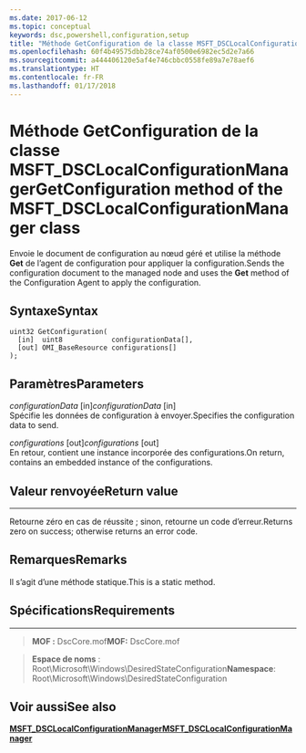 ```yaml
---
ms.date: 2017-06-12
ms.topic: conceptual
keywords: dsc,powershell,configuration,setup
title: "Méthode GetConfiguration de la classe MSFT_DSCLocalConfigurationManager"
ms.openlocfilehash: 60f4b49575dbb28ce74af0500e6982ec5d2e7a66
ms.sourcegitcommit: a444406120e5af4e746cbbc0558fe89a7e78aef6
ms.translationtype: HT
ms.contentlocale: fr-FR
ms.lasthandoff: 01/17/2018
---
```

# <a name="getconfiguration-method-of-the-msftdsclocalconfigurationmanager-class"></a><span data-ttu-id="b2766-103">Méthode GetConfiguration de la classe MSFT_DSCLocalConfigurationManager</span><span class="sxs-lookup"><span data-stu-id="b2766-103">GetConfiguration method of the MSFT_DSCLocalConfigurationManager class</span></span>

<span data-ttu-id="b2766-104">Envoie le document de configuration au nœud géré et utilise la méthode **Get** de l’agent de configuration pour appliquer la configuration.</span><span class="sxs-lookup"><span data-stu-id="b2766-104">Sends the configuration document to the managed node and uses the **Get** method of the Configuration Agent to apply the configuration.</span></span>

<a name="syntax"></a><span data-ttu-id="b2766-105">Syntaxe</span><span class="sxs-lookup"><span data-stu-id="b2766-105">Syntax</span></span>
------

```mof
uint32 GetConfiguration(
  [in]  uint8            configurationData[],
  [out] OMI_BaseResource configurations[]
);
```

<a name="parameters"></a><span data-ttu-id="b2766-106">Paramètres</span><span class="sxs-lookup"><span data-stu-id="b2766-106">Parameters</span></span>
----------

<span data-ttu-id="b2766-107">*configurationData* \[in\]</span><span class="sxs-lookup"><span data-stu-id="b2766-107">*configurationData* \[in\]</span></span>  
<span data-ttu-id="b2766-108">Spécifie les données de configuration à envoyer.</span><span class="sxs-lookup"><span data-stu-id="b2766-108">Specifies the configuration data to send.</span></span>

<span data-ttu-id="b2766-109">*configurations* \[out\]</span><span class="sxs-lookup"><span data-stu-id="b2766-109">*configurations* \[out\]</span></span>  
<span data-ttu-id="b2766-110">En retour, contient une instance incorporée des configurations.</span><span class="sxs-lookup"><span data-stu-id="b2766-110">On return, contains an embedded instance of the configurations.</span></span>

## <a name="return-value"></a><span data-ttu-id="b2766-111">Valeur renvoyée</span><span class="sxs-lookup"><span data-stu-id="b2766-111">Return value</span></span>
------------

<span data-ttu-id="b2766-112">Retourne zéro en cas de réussite ; sinon, retourne un code d’erreur.</span><span class="sxs-lookup"><span data-stu-id="b2766-112">Returns zero on success; otherwise returns an error code.</span></span>

## <a name="remarks"></a><span data-ttu-id="b2766-113">Remarques</span><span class="sxs-lookup"><span data-stu-id="b2766-113">Remarks</span></span>

<span data-ttu-id="b2766-114">Il s’agit d’une méthode statique.</span><span class="sxs-lookup"><span data-stu-id="b2766-114">This is a static method.</span></span>

## <a name="requirements"></a><span data-ttu-id="b2766-115">Spécifications</span><span class="sxs-lookup"><span data-stu-id="b2766-115">Requirements</span></span>
------------
><span data-ttu-id="b2766-116">**MOF :** DscCore.mof</span><span class="sxs-lookup"><span data-stu-id="b2766-116">**MOF:** DscCore.mof</span></span>

><span data-ttu-id="b2766-117">**Espace de noms** : Root\Microsoft\Windows\DesiredStateConfiguration</span><span class="sxs-lookup"><span data-stu-id="b2766-117">**Namespace**: Root\Microsoft\Windows\DesiredStateConfiguration</span></span>


## <a name="see-also"></a><span data-ttu-id="b2766-118">Voir aussi</span><span class="sxs-lookup"><span data-stu-id="b2766-118">See also</span></span>


[<span data-ttu-id="b2766-119">**MSFT_DSCLocalConfigurationManager**</span><span class="sxs-lookup"><span data-stu-id="b2766-119">**MSFT_DSCLocalConfigurationManager**</span></span>](msft-dsclocalconfigurationmanager.md)
 

 



